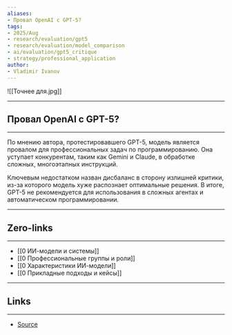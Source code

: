 ```yaml
---
aliases: 
- Провал OpenAI с GPT-5?
tags:
- 2025/Aug
- research/evaluation/gpt5
- research/evaluation/model_comparison
- ai/evaluation/gpt5_critique
- strategy/professional_application
author:
- Vladimir Ivanov
---
```

![[Точнее для.jpg]]

-----
##  Провал OpenAI с GPT-5?
-----
По мнению автора, протестировавшего GPT-5, модель является провалом для профессиональных задач по программированию. Она уступает конкурентам, таким как Gemini и Claude, в обработке сложных, многоэтапных инструкций. 

Ключевым недостатком назван дисбаланс в сторону излишней критики, из-за которого модель хуже распознает оптимальные решения. В итоге, GPT-5 не рекомендуется для использования в сложных агентах и автоматическом программировании.

---
## Zero-links
---
- [[0 ИИ-модели и системы]]
- [[0 Профессиональные группы и роли]]
- [[0 Характеристики ИИ-модели]]
- [[0 Прикладные подходы и кейсы]]

---
## Links
---
- [Source](https://t.me/turboproject/1940)